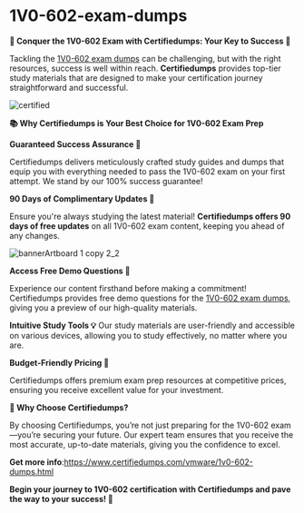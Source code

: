 # 1V0-602-exam-dumps
**🚀 Conquer the 1V0-602 Exam with Certifiedumps: Your Key to Success 🎯**

Tackling the [1V0-602 exam dumps](https://www.certifiedumps.com/vmware/1v0-602-dumps.html) can be challenging, but with the right resources, success is well within reach. **Certifiedumps** provides top-tier study materials that are designed to make your certification journey straightforward and successful.

![certified](https://github.com/user-attachments/assets/cb39b685-dd9f-49e3-b334-636467824dd4)

**📚 Why Certifiedumps is Your Best Choice for 1V0-602 Exam Prep**

**Guaranteed Success Assurance 🏅**

Certifiedumps delivers meticulously crafted study guides and dumps that equip you with everything needed to pass the 1V0-602 exam on your first attempt. We stand by our 100% success guarantee!

**90 Days of Complimentary Updates 🔄**

Ensure you're always studying the latest material! **Certifiedumps offers 90 days of free updates** on all 1V0-602 exam content, keeping you ahead of any changes.

![bannerArtboard 1 copy 2_2](https://github.com/user-attachments/assets/d3a4dbd4-eedf-4e2a-a988-f7dda214461e)

**Access Free Demo Questions 📖**

Experience our content firsthand before making a commitment! Certifiedumps provides free demo questions for the [1V0-602 exam dumps](https://www.certifiedumps.com/vmware/1v0-602-dumps.html), giving you a preview of our high-quality materials.

**Intuitive Study Tools 💡**
Our study materials are user-friendly and accessible on various devices, allowing you to study effectively, no matter where you are.

**Budget-Friendly Pricing 💸**

Certifiedumps offers premium exam prep resources at competitive prices, ensuring you receive excellent value for your investment.

**🌟 Why Choose Certifiedumps?**

By choosing Certifiedumps, you’re not just preparing for the 1V0-602 exam—you’re securing your future. Our expert team ensures that you receive the most accurate, up-to-date materials, giving you the confidence to excel.

**Get more info**:https://www.certifiedumps.com/vmware/1v0-602-dumps.html

**Begin your journey to 1V0-602 certification with Certifiedumps and pave the way to your success! 🚀**




